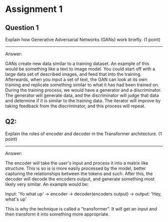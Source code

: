 # Assignment 1

## Question 1

Explain how Generative Adversarial Networks (GANs) work briefly. (1 point)

---

Answer:

GANs create new data similar to a training dataset. An example of this would be
something like a text to image model. You could start off with a large data set
of described images, and feed that into the training. Afterwards, when you input
a set of text, the GAN can look at its own training and replicate something
similar to what it has had been trained on. During the training process, we would have a
generator and a discriminator. The generator will generate data, and the
discriminator will judge that data and determine if it is similar to the
training data. The iterator will improve by taking feedback from the
discriminator, and this process will repeat.

## Q2:

Explain the roles of encoder and decoder in the Transformer architecture. (1 point)

---

Answer:

The encoder will take the user's input and process it into a matrix like
structure. This is so is is more easily processed by the model, better capturing
the relationships between the tokens and such. After this, the decoder will
decode the encoders output, and generate something most likely very similar. An
example would be:

Input: 'Yo what up' -> encoder -> decoder(encoders output) -> output: 'Hey, what's up'

This is why the technique is called a "transformer". It will get an input and
then transform it into something more appropriate.

